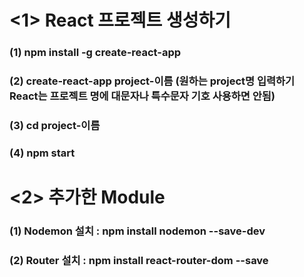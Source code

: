 # <1> React 프로젝트 생성하기
### (1) npm install -g create-react-app
### (2) create-react-app project-이름 (원하는 project명 입력하기 React는 프로젝트 명에 대문자나 특수문자 기호 사용하면 안됨)
### (3) cd project-이름
### (4) npm start

# <2> 추가한 Module
### (1) Nodemon 설치 :  npm install nodemon --save-dev
### (2) Router 설치  :  npm install react-router-dom --save